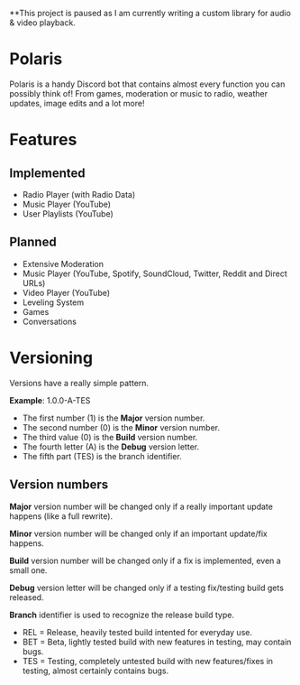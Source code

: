 **This project is paused as I am currently writing a custom library for audio & video playback.

# Polaris
Polaris is a handy Discord bot that contains almost every function you can possibly think of! From games, moderation or music to radio, weather updates, image edits and a lot more!

# Features
## Implemented
- Radio Player (with Radio Data)
- Music Player (YouTube)
- User Playlists (YouTube)

## Planned
- Extensive Moderation
- Music Player (YouTube, Spotify, SoundCloud, Twitter, Reddit and Direct URLs)
- Video Player (YouTube)
- Leveling System
- Games
- Conversations

# Versioning
Versions have a really simple pattern. 

**Example**: 1.0.0-A-TES
- The first number (1) is the **Major** version number.
- The second number (0) is the **Minor** version number.
- The third value (0) is the **Build** version number.
- The fourth letter (A) is the **Debug** version letter.
- The fifth part (TES) is the branch identifier.

## Version numbers

**Major**
version number will be changed only if a really important update happens (like a full rewrite).

**Minor**
version number will be changed only if an important update/fix happens.

**Build**
version number will be changed only if a fix is implemented, even a small one.

**Debug**
version letter will be changed only if a testing fix/testing build gets released.

**Branch**
identifier is used to recognize the release build type.

- REL = Release, heavily tested build intented for everyday use.
- BET = Beta, lightly tested build with new features in testing, may contain bugs.
- TES = Testing, completely untested build with new features/fixes in testing, almost certainly contains bugs.

